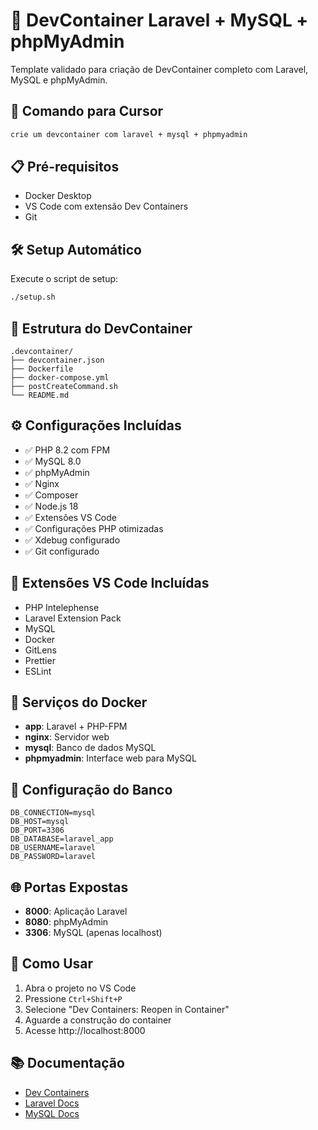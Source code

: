 # 🐳 DevContainer Laravel + MySQL + phpMyAdmin

Template validado para criação de DevContainer completo com Laravel, MySQL e phpMyAdmin.

## 🚀 Comando para Cursor

```bash
crie um devcontainer com laravel + mysql + phpmyadmin
```

## 📋 Pré-requisitos

- Docker Desktop
- VS Code com extensão Dev Containers
- Git

## 🛠️ Setup Automático

Execute o script de setup:

```bash
./setup.sh
```

## 📁 Estrutura do DevContainer

```
.devcontainer/
├── devcontainer.json
├── Dockerfile
├── docker-compose.yml
├── postCreateCommand.sh
└── README.md
```

## ⚙️ Configurações Incluídas

- ✅ PHP 8.2 com FPM
- ✅ MySQL 8.0
- ✅ phpMyAdmin
- ✅ Nginx
- ✅ Composer
- ✅ Node.js 18
- ✅ Extensões VS Code
- ✅ Configurações PHP otimizadas
- ✅ Xdebug configurado
- ✅ Git configurado

## 🔧 Extensões VS Code Incluídas

- PHP Intelephense
- Laravel Extension Pack
- MySQL
- Docker
- GitLens
- Prettier
- ESLint

## 🐳 Serviços do Docker

- **app**: Laravel + PHP-FPM
- **nginx**: Servidor web
- **mysql**: Banco de dados MySQL
- **phpmyadmin**: Interface web para MySQL

## 📝 Configuração do Banco

```env
DB_CONNECTION=mysql
DB_HOST=mysql
DB_PORT=3306
DB_DATABASE=laravel_app
DB_USERNAME=laravel
DB_PASSWORD=laravel
```

## 🌐 Portas Expostas

- **8000**: Aplicação Laravel
- **8080**: phpMyAdmin
- **3306**: MySQL (apenas localhost)

## 🚀 Como Usar

1. Abra o projeto no VS Code
2. Pressione `Ctrl+Shift+P`
3. Selecione "Dev Containers: Reopen in Container"
4. Aguarde a construção do container
5. Acesse http://localhost:8000

## 📚 Documentação

- [Dev Containers](https://containers.dev/)
- [Laravel Docs](https://laravel.com/docs)
- [MySQL Docs](https://dev.mysql.com/doc/)
